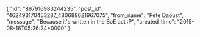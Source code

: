 {
   "id": "867916983244235",
   "post_id": "462493170453287_480688621967075",
   "from_name": "Pete Daoust",
   "message": "Because it's written in the BoE act :P",
   "created_time": "2015-08-16T05:26:24+0000"
 }
